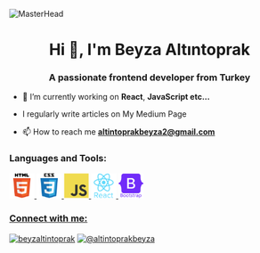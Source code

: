![MasterHead](https://cdn.dribbble.com/users/3853792/screenshots/13895749/media/46ffa94913ca5ace0d8b43eb3ffe85c7.png?resize=1000x323&vertical=center)


<h1 align="center">Hi 👋, I'm Beyza Altıntoprak</h1>
<h3 align="center">A passionate frontend developer from Turkey</h3>

- 🔭 I’m currently working on **React**, **JavaScript etc...**

- I regularly write articles on My Medium Page

- 📫 How to reach me **altintoprakbeyza2@gmail.com**

<h3 align="left">Languages and Tools:</h3>
<p align="left"> <a href="https://getbootstrap.com" target="_blank" rel="noreferrer"> <img src="https://raw.githubusercontent.com/devicons/devicon/master/icons/html5/html5-original-wordmark.svg" alt="html5" width="45" height="45"/> <img src="https://raw.githubusercontent.com/devicons/devicon/master/icons/css3/css3-original-wordmark.svg" alt="css3" width="45" height="45"/> </a> <a href="https://www.w3.org/html/" target="_blank" rel="noreferrer">  </a> <a href="https://developer.mozilla.org/en-US/docs/Web/JavaScript" target="_blank" rel="noreferrer"> <img src="https://raw.githubusercontent.com/devicons/devicon/master/icons/javascript/javascript-original.svg" alt="javascript" width="45" height="45"/> </a> <a href="https://reactjs.org/" target="_blank" rel="noreferrer"> <img src="https://raw.githubusercontent.com/devicons/devicon/master/icons/react/react-original-wordmark.svg" alt="react" width="45" height="45"/> </a> <img src="https://raw.githubusercontent.com/devicons/devicon/master/icons/bootstrap/bootstrap-plain-wordmark.svg" alt="bootstrap" width="45" height="45"/> </a> <a href="https://www.w3schools.com/css/" target="_blank" rel="noreferrer"></p>

<h3 align="left">Connect with me:</h3>
<p align="left">
<a href="https://codesandbox.com/beyzaltintoprak" target="blank"><img align="center" src="https://raw.githubusercontent.com/rahuldkjain/github-profile-readme-generator/master/src/images/icons/Social/codesandbox.svg" alt="beyzaltintoprak" height="30" width="40" /></a>
<a href="https://medium.com/@altintoprakbeyza" target="blank"><img align="center" src="https://raw.githubusercontent.com/rahuldkjain/github-profile-readme-generator/master/src/images/icons/Social/medium.svg" alt="@altintoprakbeyza" height="30" width="40" /></a>
</p>
